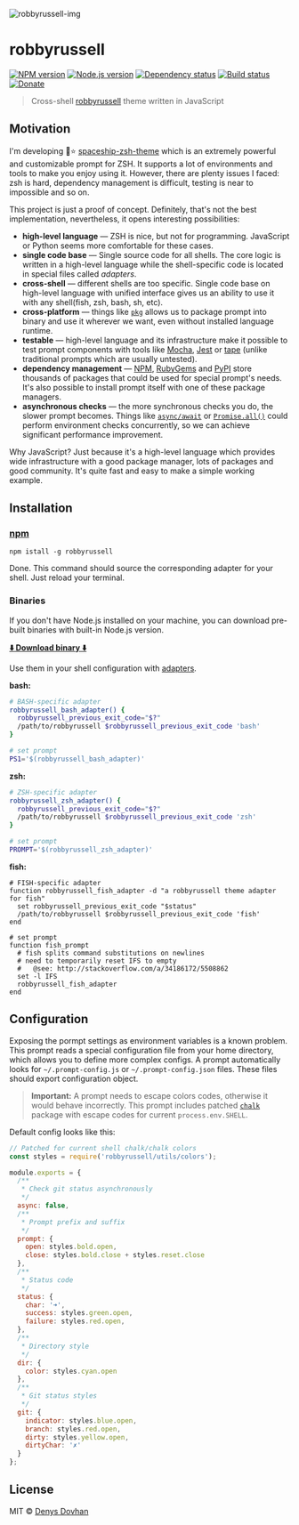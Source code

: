 ![robbyrussell-img][robbyrussell-img]

# robbyrussell

[![NPM version][npm-image]][npm-url]
[![Node.js version][node-image]][node-url]
[![Dependency status][depstat-image]][depstat-url]
[![Build status][buildstat-image]][buildstat-url]
[![Donate][donate-image]][donate-url]

> Cross-shell [robbyrussell] theme written in JavaScript

## Motivation

I'm developing 🚀⭐️ [spaceship-zsh-theme] which is an extremely powerful and customizable prompt for ZSH. It supports a lot of environments and tools to make you enjoy using it. However, there are plenty issues I faced: zsh is hard, dependency management is difficult, testing is near to impossible and so on.

This project is just a proof of concept. Definitely, that's not the best implementation, nevertheless, it opens interesting possibilities:

* **high-level language** — ZSH is nice, but not for programming. JavaScript or Python seems more comfortable for these cases.
* **single code base** — Single source code for all shells. The core logic is written in a high-level language while the shell-specific code is located in special files called _adapters_.
* **cross-shell** — different shells are too specific. Single code base on high-level language with unified interface gives us an ability to use it with any shell(fish, zsh, bash, sh, etc).
* **cross-platform** — things like [`pkg`](https://github.com/zeit/pkg) allows us to package prompt into binary and use it wherever we want, even without installed language runtime.
* **testable** — high-level language and its infrastructure make it possible to test prompt components with tools like [Mocha](https://mochajs.org/), [Jest](https://facebook.github.io/jest/) or [tape](https://github.com/substack/tape) (unlike traditional prompts which are usually untested).
* **dependency management** — [NPM](https://www.npmjs.com/), [RubyGems](https://rubygems.org/) and [PyPI](https://pypi.python.org/pypi) store thousands of packages that could be used for special prompt's needs. It's also possible to install prompt itself with one of these package managers.
* **asynchronous checks** — the more synchronous checks you do, the slower prompt becomes. Things like [`async/await`](https://developer.mozilla.org/en-US/docs/Web/JavaScript/Reference/Statements/async_function) or [`Promise.all()`](https://developer.mozilla.org/en/docs/Web/JavaScript/Reference/Global_Objects/Promise/all) could perform environment checks concurrently, so we can achieve significant performance improvement.

Why JavaScript? Just because it's a high-level language which provides wide infrastructure with a good package manager, lots of packages and good community. It's quite fast and easy to make a simple working example.

## Installation

### [npm](https://www.npmjs.com)

```
npm istall -g robbyrussell
```

Done. This command should source the corresponding adapter for your shell. Just reload your terminal.

### Binaries

If you don't have Node.js installed on your machine, you can download pre-built binaries with built-in Node.js version.

[**⬇️ Download binary ⬇️**](https://github.com/denysdovhan/robbyrussell/releases)

Use them in your shell configuration with [adapters](https://github.com/denysdovhan/robbyrussell/tree/master/adapters).

**bash:**

```bash
# BASH-specific adapter
robbyrussell_bash_adapter() {
  robbyrussell_previous_exit_code="$?"
  /path/to/robbyrussell $robbyrussell_previous_exit_code 'bash'
}

# set prompt
PS1='$(robbyrussell_bash_adapter)'
```

**zsh:**

```zsh
# ZSH-specific adapter
robbyrussell_zsh_adapter() {
  robbyrussell_previous_exit_code="$?"
  /path/to/robbyrussell $robbyrussell_previous_exit_code 'zsh'
}

# set prompt
PROMPT='$(robbyrussell_zsh_adapter)'
```

**fish:**

```fish
# FISH-specific adapter
function robbyrussell_fish_adapter -d "a robbyrussell theme adapter for fish"
  set robbyrussell_previous_exit_code "$status"
  /path/to/robbyrussell $robbyrussell_previous_exit_code 'fish'
end

# set prompt
function fish_prompt
  # fish splits command substitutions on newlines
  # need to temporarily reset IFS to empty
  #   @see: http://stackoverflow.com/a/34186172/5508862
  set -l IFS
  robbyrussell_fish_adapter
end

```

## Configuration

Exposing the pormpt settings as environment variables is a known problem. This prompt reads a special configuration file from your home directory, which allows you to define more complex configs. A prompt automatically looks for `~/.prompt-config.js` or `~/.prompt-config.json` files. These files should export configuration object.

> **Important:** A prompt needs to escape colors codes, otherwise it would behave incorrectly. This prompt includes patched [`chalk`](https://github.com/chalk/chalk) package with escape codes for current `process.env.SHELL`.

Default config looks like this:

```js
// Patched for current shell chalk/chalk colors
const styles = require('robbyrussell/utils/colors');

module.exports = {
  /**
   * Check git status asynchronously
   */
  async: false,
  /**
   * Prompt prefix and suffix
   */
  prompt: {
    open: styles.bold.open,
    close: styles.bold.close + styles.reset.close
  },
  /**
   * Status code
   */
  status: {
    char: '➜',
    success: styles.green.open,
    failure: styles.red.open,
  },
  /**
   * Directory style
   */
  dir: {
    color: styles.cyan.open
  },
  /**
   * Git status styles
   */
  git: {
    indicator: styles.blue.open,
    branch: styles.red.open,
    dirty: styles.yellow.open,
    dirtyChar: '✗'
  }
};
```

## License

MIT © [Denys Dovhan](https://denysdovhan.com)

<!-- Badges -->

[npm-url]: https://npmjs.org/package/robbyrussell
[npm-image]: https://img.shields.io/npm/v/robbyrussell.svg?style=flat-square

[node-url]: https://nodejs.org/en/download/
[node-image]: https://img.shields.io/node/v/robbyrussell.svg?style=flat-square

[depstat-url]: https://david-dm.org/denysdovhan/robbyrussell
[depstat-image]: https://david-dm.org/denysdovhan/robbyrussell.svg?style=flat-square

[buildstat-url]: https://travis-ci.org/denysdovhan/robbyrussell
[buildstat-image]: https://img.shields.io/travis/denysdovhan/robbyrussell.svg?style=flat-square

[donate-url]: https://www.liqpay.com/en/checkout/380951100392
[donate-image]: https://img.shields.io/badge/support-donate-yellow.svg?style=flat-square

<!-- References -->

[robbyrussell]: https://github.com/robbyrussell/oh-my-zsh/wiki/Themes#robbyrussell
[robbyrussell-img]: https://cloud.githubusercontent.com/assets/3459374/26444261/5cc584ea-4144-11e7-8951-2648bc993980.png
[spaceship-zsh-theme]: https://github.com/denysdovhan/spaceship-zsh-theme